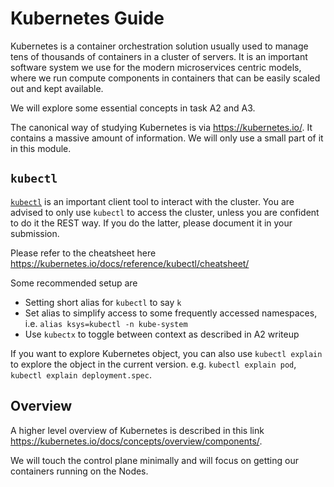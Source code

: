 # Kubernetes Guide

Kubernetes is a container orchestration solution usually used to manage tens of thousands of containers in a cluster of servers.
It is an important software system we use for the modern microservices centric models, 
where we run compute components in containers that can be easily scaled out and kept available.

We will explore some essential concepts in task A2 and A3.

The canonical way of studying Kubernetes is via https://kubernetes.io/.
It contains a massive amount of information. 
We will only use a small part of it in this module.

## `kubectl`

[`kubectl`](https://kubernetes.io/docs/reference/kubectl/) is an important client tool to interact with the cluster.
You are advised to only use `kubectl` to access the cluster, unless you are confident to do it the REST way.
If you do the latter, please document it in your submission.

Please refer to the cheatsheet here https://kubernetes.io/docs/reference/kubectl/cheatsheet/

Some recommended setup are
* Setting short alias for `kubectl` to say `k`
* Set alias to simplify access to some frequently accessed namespaces, i.e. `alias ksys=kubectl -n kube-system`
* Use `kubectx` to toggle between context as described in A2 writeup

If you want to explore Kubernetes object, you can also use `kubectl explain` to explore the object in the current version.
e.g. `kubectl explain pod`, `kubectl explain deployment.spec`.

## Overview

A higher level overview of Kubernetes is described in this link https://kubernetes.io/docs/concepts/overview/components/.

We will touch the control plane minimally and will focus on getting our containers running on the Nodes.
